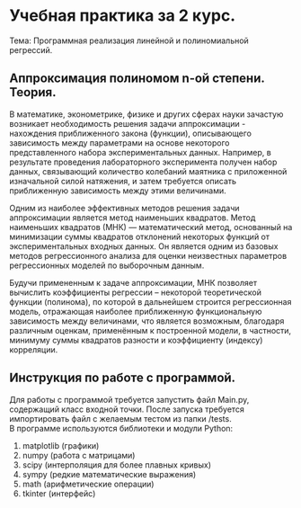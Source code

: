 # Учебная практика за 2 курс.
Тема: Программная реализация линейной и полиномиальной регрессий.  

## Аппроксимация полиномом n-ой степени. Теория.  
В математике, эконометрике, физике и других сферах науки зачастую возникает необходимость решения задачи аппроксимации - нахождения приближенного закона (функции), описывающего зависимость между параметрами на основе некоторого представленного набора экспериментальных данных. Например, в результате проведения лабораторного эксперимента получен набор данных, связывающий количество колебаний маятника с приложенной изначальной силой натяжения, и затем требуется описать приближенную зависимость между этими величинами. 

Одним из наиболее эффективных методов решения задачи аппроксимации является метод наименьших квадратов. Метод наименьших квадратов (МНК) — математический метод, основанный на минимизации суммы квадратов отклонений некоторых функций от экспериментальных входных данных. Он является одним из базовых методов регрессионного анализа для оценки неизвестных параметров регрессионных моделей по выборочным данным.  

Будучи примененным к задаче аппроксимации, МНК позволяет вычислить коэффициенты регрессии – некоторой теоретической функции (полинома), по которой в дальнейшем строится регрессионная модель, отражающая наиболее приближенную функциональную зависимость между величинами, что является возможным, благодаря различным оценкам, применённым к построенной модели, в частности, минимуму суммы квадратов разности и коэффициенту (индексу) корреляции.  

## Инструкция по работе с программой.  
Для работы с программой требуется запустить файл Main.py, содержащий класс входной точки.
После запуска требуется импортировать файл с желаемым тестом из папки /tests.  
В программе используются библиотеки и модули Python:
1) matplotlib (графики)
2) numpy (работа с матрицами)
3) scipy (интерполяция для более плавных кривых)
4) sympy (редкие математические выражения)
5) math (арифметические операции)
6) tkinter (интерфейс)

